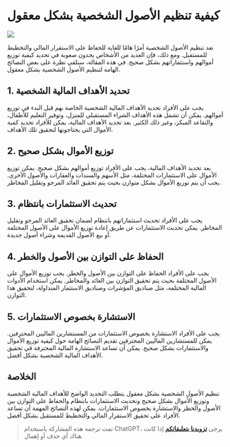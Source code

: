 # كيفية تنظيم الأصول الشخصية بشكل معقول

![](https://wiki-media-1253965369.cos.ap-guangzhou.myqcloud.com/img/20210312135502.png)

تعد تنظيم الأصول الشخصية أمرًا هامًا للغاية للحفاظ على الاستقرار المالي والتخطيط للمستقبل. ومع ذلك، فإن العديد من الأشخاص يجدون صعوبة في تحديد كيفية توزيع أموالهم واستثماراتهم بشكل صحيح. في هذه المقالة، سنلقي نظرة على بعض النصائح الهامة لتنظيم الأصول الشخصية بشكل معقول.

## 1. تحديد الأهداف المالية الشخصية

يجب على الأفراد تحديد الأهداف المالية الشخصية الخاصة بهم قبل البدء في توزيع أموالهم. يمكن أن تشمل هذه الأهداف الشراء المستقبلي للمنزل، وتوفير التعليم للأطفال، والتقاعد المبكر، وغير ذلك الكثير. بعد تحديد الأهداف المالية، يمكن للأفراد تحديد كمية الأموال التي يحتاجونها لتحقيق تلك الأهداف.

## 2. توزيع الأموال بشكل صحيح

بعد تحديد الأهداف المالية، يجب على الأفراد توزيع أموالهم بشكل صحيح. يمكن توزيع الأموال على الاستثمارات المختلفة، مثل الأسهم والسندات والعقارات والأصول الأخرى. يجب أن يتم توزيع الأموال بشكل متوازن بحيث يتم تحقيق العائد المرجو وتقليل المخاطر.

## 3. تحديث الاستثمارات بانتظام

يجب على الأفراد تحديث استثماراتهم بانتظام لضمان تحقيق العائد المرجو وتقليل المخاطر. يمكن تحديث الاستثمارات عن طريق إعادة توزيع الأموال على الأصول المختلفة أو بيع الأصول القديمة وشراء أصول جديدة.

## 4. الحفاظ على التوازن بين الأصول والخطر

يجب على الأفراد الحفاظ على التوازن بين الأصول والخطر. يجب توزيع الأموال على الأصول المختلفة بحيث يتم تحقيق التوازن بين العائد والمخاطر. يمكن استخدام الأدوات المالية المختلفة، مثل صناديق المؤشرات وصناديق الاستثمار المتداولة، لتحقيق هذا التوازن.

## 5. الاستشارة بخصوص الاستثمارات

يجب على الأفراد الاستشارة بخصوص الاستثمارات من المستشارين الماليين المحترفين. يمكن للمستشارين الماليين المحترفين تقديم النصائح الهامة حول كيفية توزيع الأموال والاستثمارات بشكل صحيح. يمكن أن تساعد الاستشارة المالية المحترفة في تحقيق الأهداف المالية الشخصية بشكل أفضل.

## الخلاصة

تنظيم الأصول الشخصية بشكل معقول يتطلب التحديد الواضح للأهداف المالية الشخصية وتوزيع الأموال بشكل صحيح وتحديث الاستثمارات بانتظام والحفاظ على التوازن بين الأصول والخطر والاستشارة بخصوص الاستثمارات. يمكن لهذه النصائح المهمة أن تساعد الأفراد على تحقيق الاستقرار المالي والتخطيط للمستقبل بشكل أفضل.

> تمت ترجمة هذه المشاركة باستخدام ChatGPT، يرجى [**تزويدنا بتعليقاتكم**](https://github.com/linyuxuanlin/Wiki_MkDocs/issues/new) إذا كانت هناك أي حذف أو إهمال.